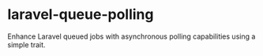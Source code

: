 # laravel-queue-polling
Enhance Laravel queued jobs with asynchronous polling capabilities using a simple trait.
